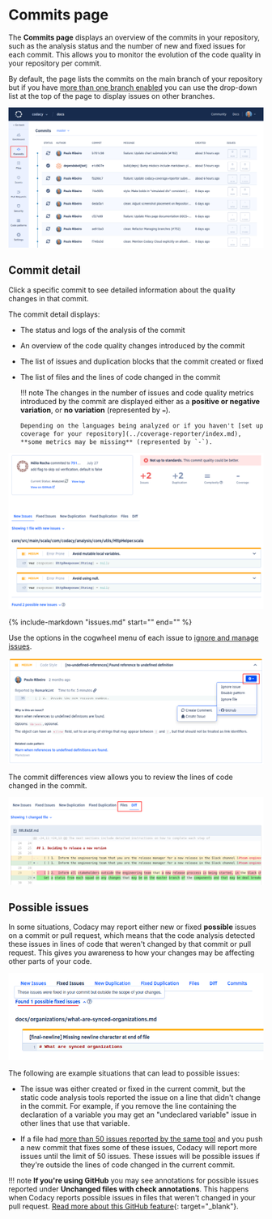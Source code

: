 # Commits page

The **Commits page** displays an overview of the commits in your repository, such as the analysis status and the number of new and fixed issues for each commit. This allows you to monitor the evolution of the code quality in your repository per commit.

By default, the page lists the commits on the main branch of your repository but if you have [more than one branch enabled](../repositories-configure/managing-branches.md) you can use the drop-down list at the top of the page to display issues on other branches.

![Commits page](images/commits.png)

## Commit detail

Click a specific commit to see detailed information about the quality changes in that commit.

The commit detail displays:

-   The status and logs of the analysis of the commit
-   An overview of the code quality changes introduced by the commit
-   The list of issues and duplication blocks that the commit created or fixed
-   The list of files and the lines of code changed in the commit

    !!! note
        The changes in the number of issues and code quality metrics introduced by the commit are displayed either as a **positive or negative variation**, or **no variation** (represented by `=`).

        Depending on the languages being analyzed or if you haven't [set up coverage for your repository](../coverage-reporter/index.md), **some metrics may be missing** (represented by `-`).

![New issues in the commit detail](images/commits-detail.png)

{%
    include-markdown "issues.md"
    start="<!--issue-detail-start-->"
    end="<!--issue-detail-end-->"
%}

Use the options in the cogwheel menu of each issue to [ignore and manage issues](issues.md#ignoring-and-managing-issues).

![Expanded issue view](images/commits-detail-issue-actions.png)

The commit differences view allows you to review the lines of code changed in the commit.

![Commit differences view](images/commits-differences.png)

## Possible issues

In some situations, Codacy may report either new or fixed **possible** issues on a commit or pull request, which means that the code analysis detected these issues in lines of code that weren't changed by that commit or pull request. This gives you awareness to how your changes may be affecting other parts of your code.

![Possible fixed issue in a commit](images/commits-possible-issues.png)

The following are example situations that can lead to possible issues:

-   The issue was either created or fixed in the current commit, but the static code analysis tools reported the issue on a line that didn't change in the commit. For example, if you remove the line containing the declaration of a variable you may get an "undeclared variable" issue in other lines that use that variable.

-   If a file had [more than 50 issues reported by the same tool](../faq/code-analysis/does-codacy-place-limits-on-the-code-analysis.md) and you push a new commit that fixes some of these issues, Codacy will report more issues until the limit of 50 issues. These issues will be possible issues if they're outside the lines of code changed in the current commit.

!!! note
    **If you're using GitHub** you may see annotations for possible issues reported under **Unchanged files with check annotations**. This happens when Codacy reports possible issues in files that weren't changed in your pull request. [Read more about this GitHub feature](https://developer.github.com/changes/2019-09-06-more-check-annotations-shown-in-files-changed-tab/){: target="_blank"}.
